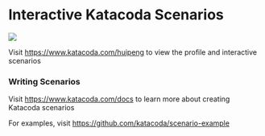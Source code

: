 # Interactive Katacoda Scenarios

[![](http://shields.katacoda.com/katacoda/huipeng/count.svg)](https://www.katacoda.com/huipeng "Get your profile on Katacoda.com")

Visit https://www.katacoda.com/huipeng to view the profile and interactive scenarios

### Writing Scenarios
Visit https://www.katacoda.com/docs to learn more about creating Katacoda scenarios

For examples, visit https://github.com/katacoda/scenario-example
